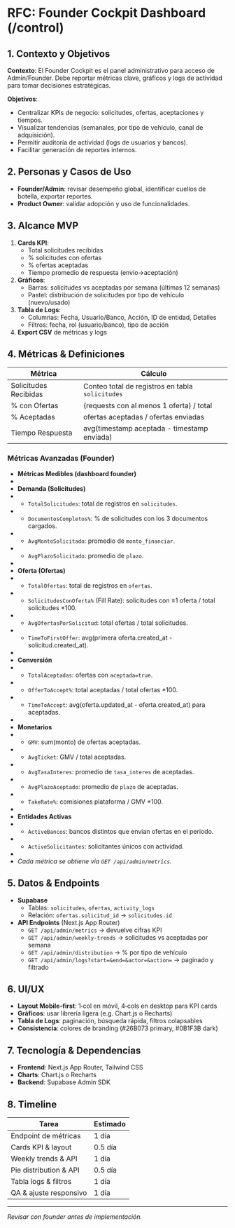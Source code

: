 # RFC: Founder Cockpit Dashboard (/control)

## 1. Contexto y Objetivos

**Contexto**: El Founder Cockpit es el panel administrativo para acceso de Admin/Founder. Debe reportar métricas clave, gráficos y logs de actividad para tomar decisiones estratégicas.

**Objetivos**:
- Centralizar KPIs de negocio: solicitudes, ofertas, aceptaciones y tiempos.
- Visualizar tendencias (semanales, por tipo de vehículo, canal de adquisición).
- Permitir auditoría de actividad (logs de usuarios y bancos).
- Facilitar generación de reportes internos.

## 2. Personas y Casos de Uso

- **Founder/Admin**: revisar desempeño global, identificar cuellos de botella, exportar reportes.
- **Product Owner**: validar adopción y uso de funcionalidades.

## 3. Alcance MVP

1. **Cards KPI**:
   - Total solicitudes recibidas
   - % solicitudes con ofertas
   - % ofertas aceptadas
   - Tiempo promedio de respuesta (envío→aceptación)
2. **Gráficos**:
   - Barras: solicitudes vs aceptadas por semana (últimas 12 semanas)
   - Pastel: distribución de solicitudes por tipo de vehículo (nuevo/usado)
3. **Tabla de Logs**:
   - Columnas: Fecha, Usuario/Banco, Acción, ID de entidad, Detalles
   - Filtros: fecha, rol (usuario/banco), tipo de acción
4. **Export CSV** de métricas y logs

## 4. Métricas & Definiciones

| Métrica              | Cálculo                                      |
|----------------------|----------------------------------------------|
| Solicitudes Recibidas| Conteo total de registros en tabla `solicitudes` |
| % con Ofertas        | (requests con al menos 1 oferta) / total      |
| % Aceptadas          | ofertas aceptadas / ofertas enviadas         |
| Tiempo Respuesta     | avg(timestamp aceptada - timestamp enviada)  |

### Métricas Avanzadas (Founder)
+ **Métricas Medibles (dashboard founder)**
+ 
+ **Demanda (Solicitudes)**
+ - `TotalSolicitudes`: total de registros en `solicitudes`.
+ - `DocumentosCompletos%`: % de solicitudes con los 3 documentos cargados.
+ - `AvgMontoSolicitado`: promedio de `monto_financiar`.
+ - `AvgPlazoSolicitado`: promedio de `plazo`.
+ 
+ **Oferta (Ofertas)**
+ - `TotalOfertas`: total de registros en `ofertas`.
+ - `SolicitudesConOferta%` (Fill Rate): solicitudes con ≥1 oferta / total solicitudes *100.
+ - `AvgOfertasPorSolicitud`: total ofertas / total solicitudes.
+ - `TimeToFirstOffer`: avg(primera oferta.created_at - solicitud.created_at).
+ 
+ **Conversión**
+ - `TotalAceptadas`: ofertas con `aceptada=true`.
+ - `OfferToAccept%`: total aceptadas / total ofertas *100.
+ - `TimeToAccept`: avg(oferta.updated_at - oferta.created_at) para aceptadas.
+ 
+ **Monetarios**
+ - `GMV`: sum(monto) de ofertas aceptadas.
+ - `AvgTicket`: GMV / total aceptadas.
+ - `AvgTasaInteres`: promedio de `tasa_interes` de aceptadas.
+ - `AvgPlazoAceptado`: promedio de `plazo` de aceptadas.
+ - `TakeRate%`: comisiones plataforma / GMV *100.
+ 
+ **Entidades Activas**
+ - `ActiveBancos`: bancos distintos que envían ofertas en el periodo.
+ - `ActiveSolicitantes`: solicitantes únicos con actividad.
+ 
+ *Cada métrica se obtiene vía `GET /api/admin/metrics`.*

## 5. Datos & Endpoints

- **Supabase**
  - Tablas: `solicitudes`, `ofertas`, `activity_logs`
  - Relación: `ofertas.solicitud_id` → `solicitudes.id`
- **API Endpoints** (Next.js App Router)
  - `GET /api/admin/metrics` → devuelve cifras KPI
  - `GET /api/admin/weekly-trends` → solicitudes vs aceptadas por semana
  - `GET /api/admin/distribution` → % por tipo de vehículo
  - `GET /api/admin/logs?start=&end=&actor=&action=` → paginado y filtrado

## 6. UI/UX

- **Layout Mobile‑first**: 1‑col en móvil, 4‑cols en desktop para KPI cards
- **Gráficos**: usar librería ligera (e.g. Chart.js o Recharts)
- **Tabla de Logs**: paginación, búsqueda rápida, filtros colapsables
- **Consistencia**: colores de branding (#26B073 primary, #0B1F3B dark)

## 7. Tecnología & Dependencias

- **Frontend**: Next.js App Router, Tailwind CSS
- **Charts**: Chart.js o Recharts
- **Backend**: Supabase Admin SDK

## 8. Timeline

| Tarea                         | Estimado |
|-------------------------------|----------|
| Endpoint de métricas          | 1 día    |
| Cards KPI & layout            | 0.5 día  |
| Weekly trends & API           | 1 día    |
| Pie distribution & API        | 0.5 día  |
| Tabla logs & filtros          | 1 día    |
| QA & ajuste responsivo        | 1 día    |

---
*Revisar con founder antes de implementación.*

